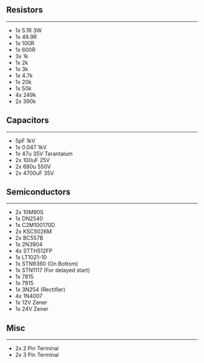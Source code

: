 ## Resistors
---
- 1x 5.1R 3W
- 1x 49.9R
- 1x 100R
- 1x 600R
- 3x 1k
- 1x 2k
- 1x 3k
- 1x 4.7k
- 1x 20k
- 1x 50k
- 4x 249k
- 2x 390k

## Capacitors
---
- 5pF 1kV
- 1x 0.047 1kV
- 1x 47u 35V Tarantalum
- 2x 100uF 25V
- 2x 680u 550V
- 2x 4700uF 35V

## Semiconductors
---
- 2x 10M90S
- 1x DN2540
- 1x C2M100170D
- 2x KSC5026M
- 2x BC557B
- 1x 2N3904
- 4x STTH512FP
- 1x LT1021-10
- 1x STN9360 (On Bottom)
- 1x STN1117 (For delayed start)
- 1x 7815
- 1x 7915
- 1x 3N254 (Rectifier)
- 4x 1N4007
- 1x 12V Zener
- 1x 24V Zener

## Misc
---
- 2x 2 Pin Terminal
- 2x 3 Pin Terminal